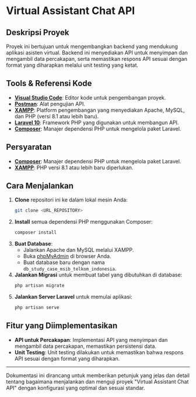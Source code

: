 # Virtual Assistant Chat API

## Deskripsi Proyek

Proyek ini bertujuan untuk mengembangkan backend yang mendukung aplikasi asisten virtual. Backend ini menyediakan API untuk menyimpan dan mengambil data percakapan, serta memastikan respons API sesuai dengan format yang diharapkan melalui unit testing yang ketat.

## Tools & Referensi Kode

-   **[Visual Studio Code](https://code.visualstudio.com/)**: Editor kode untuk pengembangan proyek.
-   **[Postman](https://www.postman.com/)**: Alat pengujian API.
-   **[XAMPP](https://www.apachefriends.org/index.html)**: Platform pengembangan yang menyediakan Apache, MySQL, dan PHP (versi 8.1 atau lebih baru).
-   **[Laravel 10](https://laravel.com/docs/10.x)**: Framework PHP yang digunakan untuk membangun API.
-   **[Composer](https://getcomposer.org/)**: Manajer dependensi PHP untuk mengelola paket Laravel.

## Persyaratan

-   **[Composer](https://getcomposer.org/)**: Manajer dependensi PHP untuk mengelola paket Laravel.
-   **[XAMPP](https://www.apachefriends.org/index.html)**: PHP versi 8.1 atau lebih baru diperlukan.

## Cara Menjalankan

1. **Clone** repositori ini ke dalam lokal mesin Anda:
    ```bash
    git clone <URL_REPOSITORY>
    ```
2. **Install** semua dependensi PHP menggunakan Composer:
    ```bash
    composer install
    ```
3. **Buat Database**:
    - Jalankan Apache dan MySQL melalui XAMPP.
    - Buka [phpMyAdmin](http://localhost/phpmyadmin) di browser Anda.
    - Buat database baru dengan nama `db_study_case_msib_telkom_indonesia`.
4. **Jalankan Migrasi** untuk membuat tabel yang dibutuhkan di database:
    ```bash
    php artisan migrate
    ```
5. **Jalankan Server Laravel** untuk memulai aplikasi:
    ```bash
    php artisan serve
    ```

## Fitur yang Diimplementasikan

-   **API untuk Percakapan**: Implementasi API yang menyimpan dan mengambil data percakapan, memastikan persistensi data.
-   **Unit Testing**: Unit testing dilakukan untuk memastikan bahwa respons API sesuai dengan format yang diharapkan.

---

Dokumentasi ini dirancang untuk memberikan petunjuk yang jelas dan detail tentang bagaimana menjalankan dan menguji proyek "Virtual Assistant Chat API" dengan konfigurasi yang optimal dan sesuai standar.
